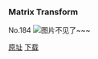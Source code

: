### Matrix Transform
No.184
![图片不见了~~~](https://imgs.xkcd.com/comics/matrix_transform.png)

[原址](https://xkcd.com//184) [下载](https://imgs.xkcd.com/comics/matrix_transform.png)

